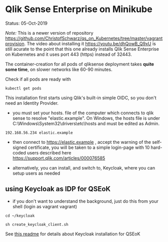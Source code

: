 # Qlik Sense Enterprise on Minikube

Status: 05-Oct-2019

*Note:* This is a newer version of repository https://github.com/ChristofSchwarz/qs_on_Kubernetes/tree/master/vagrantprovision. The video about installing it https://youtu.be/dhQowB_Q9xU is still acurate to the point that this one already installs Qlik Sense Enterprise on Kubernetes and it uses port 443 (https) instead of 32443. 

The container-creation for all pods of qliksense deployment takes **quite some time**, on slower networks like 60-90 minutes.

Check if all pods are ready with 
```
kubectl get pods
```
This installation first starts using Qlik's built-in simple OIDC, so you don't need an Identity Provider.
 * you must set your hosts. file of the computer which connects to qlik sense to resolve "elastic.example". On Windows, the hosts file is under C:\Windows\System32\drivers\etc\hosts and must be edited as Admin.
```
192.168.56.234 elastic.example
```
 * then connect to https://elastic.example , accept the warning of the self-signed certificate, you will be taken to a simple login-page with 10 hard-coded users described here https://support.qlik.com/articles/000076585
 
 * alternatively, you can install, and switch to, Keycloak, where you can setup users as needed

## using Keycloak as IDP for QSEoK

 * if you don't want to understand the background, just do this from your shell (login as vagrant vagrant)
```
cd ~/keycloak

sh create_keycloak_client.sh
```
See <a href="keycloak/readme.md">this readme</a> for details about Keycloak installation for QSEoK

